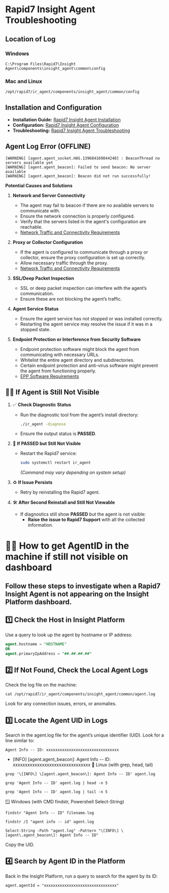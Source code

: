 # Rapid7 Insight Agent Troubleshooting

## Location of Log

### Windows
```
C:\Program Files\Rapid7\Insight Agent\components\insight_agent\common\config
```

### Mac and Linux
```
/opt/rapid7/ir_agent/components/insight_agent/common/config
```

## Installation and Configuration
- **Installation Guide:** [Rapid7 Insight Agent Installation](https://docs.rapid7.com/insight-agent/install)
- **Configuration:** [Rapid7 Insight Agent Configuration](https://docs.rapid7.com/insight-agent/configure)
- **Troubleshooting:** [Rapid7 Insight Agent Troubleshooting](https://docs.rapid7.com/insight-agent/troubleshoot)

## Agent Log Error (OFFLINE)
```
[WARNING] [agent.agent_socket.HAS.139684169844240] : BeaconThread no servers available yet
[WARNING] [agent.agent_beacon]: Failed to send beacon: No server available
[WARNING] [agent.agent_beacon]: Beacon did not run successfully!
```

**Potential Causes and Solutions**

1. **Network and Server Connectivity**  
   - The agent may fail to beacon if there are no available servers to communicate with.  
   - Ensure the network connection is properly configured.  
   - Verify that the servers listed in the agent's configuration are reachable.  
   - [Network Traffic and Connectivity Requirements](https://docs.rapid7.com/insight-agent/network-traffic-and-connectivity-requirements)

2. **Proxy or Collector Configuration**  
   - If the agent is configured to communicate through a proxy or collector, ensure the proxy configuration is set up correctly.  
   - Allow necessary traffic through the proxy.  
   - [Network Traffic and Connectivity Requirements](https://docs.rapid7.com/insight-agent/network-traffic-and-connectivity-requirements)

3. **SSL/Deep Packet Inspection**  
   - SSL or deep packet inspection can interfere with the agent’s communication.  
   - Ensure these are not blocking the agent’s traffic.

4. **Agent Service Status**  
   - Ensure the agent service has not stopped or was installed correctly.  
   - Restarting the agent service may resolve the issue if it was in a stopped state.

5. **Endpoint Protection or Interference from Security Software**  
   - Endpoint protection software might block the agent from communicating with necessary URLs.  
   - Whitelist the entire agent directory and subdirectories.  
   - Certain endpoint protection and anti-virus software might prevent the agent from functioning properly.  
   - [EPP Software Requirements](https://docs.rapid7.com/insight-agent/epp-software-requirements)

## 🕵️‍♂️ If Agent is Still Not Visible

1. ✅ **Check Diagnostic Status**
   - Run the diagnostic tool from the agent’s install directory:
     ```bash
     ./ir_agent -diagnose
     ```
   - Ensure the output status is **PASSED**.

2. 🔄 **If PASSED but Still Not Visible**
   - Restart the Rapid7 service:
     ```bash
     sudo systemctl restart ir_agent
     ```
     *(Command may vary depending on system setup)*

3. ♻️ **If Issue Persists**
   - Retry by reinstalling the Rapid7 agent.

4. 🛠️ **After Second Reinstall and Still Not Viewable**
   - If diagnostics still show **PASSED** but the agent is not visible:
     - **Raise the issue to Rapid7 Support** with all the collected information.

# 🕵️‍♂️ How to get AgentID in the machine if still not visible on dashboard

Follow these steps to investigate when a Rapid7 Insight Agent is not appearing on the Insight Platform dashboard.
---
## 1️⃣ Check the Host in Insight Platform
Use a query to look up the agent by hostname or IP address:
```sql
agent.hostname = "HOSTNAME"
OR
agent.primaryIpAddress = "##.##.##.##"
```
## 2️⃣ If Not Found, Check the Local Agent Logs
Check the log file on the machine:
``` 
cat /opt/rapid7/ir_agent/components/insight_agent/common/agent.log
```
Look for any connection issues, errors, or anomalies.
## 3️⃣ Locate the Agent UID in Logs
Search in the agent.log file for the agent’s unique identifier (UID). Look for a line similar to:
``` 
Agent Info -- ID: xxxxxxxxxxxxxxxxxxxxxxxxxxxxxxxx
```
- [INFO] [agent.agent_beacon]: Agent Info -- ID: xxxxxxxxxxxxxxxxxxxxxxxxxxxxxxxx
🐧 Linux (with grep, head, tail)
```
grep '\[INFO\] \[agent.agent_beacon\]: Agent Info -- ID' agent.log
```
```
grep 'Agent Info -- ID' agent.log | head -n 5
```
```
grep 'Agent Info -- ID' agent.log | tail -n 5
```
🪟 Windows (with CMD findstr, Powershell Select-String)
```
findstr "Agent Info -- ID" filename.log
```
```
findstr /I "agent info -- id" agent.log
```
```
Select-String -Path "agent.log" -Pattern "\[INFO\] \[agent\.agent_beacon\]: Agent Info -- ID"
```
Copy the UID.
## 4️⃣ Search by Agent ID in the Platform
Back in the Insight Platform, run a query to search for the agent by its ID:
``` 
agent.agentId = "xxxxxxxxxxxxxxxxxxxxxxxxxxxxxxxx"
```

